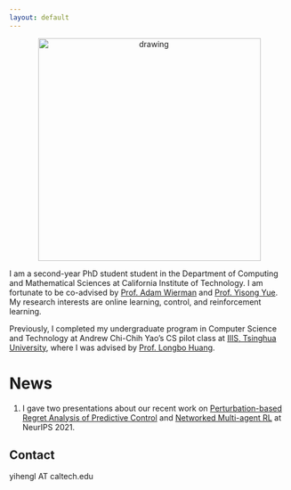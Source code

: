```yaml
---
layout: default
---
```


<p align="center">
  <img src="yiheng.JPG" alt="drawing" width="400"/>
</p>


I am a second-year PhD student student in the Department of Computing and Mathematical Sciences at California Institute of Technology. I am fortunate to be co-advised by [Prof. Adam Wierman](https://adamwierman.com/) and [Prof. Yisong Yue](http://www.yisongyue.com/). My research interests are online learning, control, and reinforcement learning.

Previously, I completed my undergraduate program in Computer Science and Technology at Andrew Chi-Chih Yao’s CS pilot class at [IIIS, Tsinghua University](https://iiis.tsinghua.edu.cn/en/), where I was advised by [Prof. Longbo Huang](https://scholar.google.com/citations?user=g9d_K0sAAAAJ&hl=en).

# News

1.  I gave two presentations about our recent work on [Perturbation-based Regret Analysis of Predictive Control](https://neurips.cc/virtual/2021/poster/27792) and [Networked Multi-agent RL](https://neurips.cc/virtual/2021/poster/27812) at NeurIPS 2021.

## Contact

yihengl AT caltech.edu
